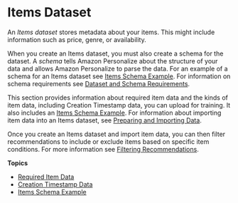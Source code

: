 # Items Dataset<a name="items-datasets"></a>

 An *Items dataset* stores metadata about your items\. This might include information such as price, genre, or availability\. 

 When you create an Items dataset, you must also create a schema for the dataset\. A *schema* tells Amazon Personalize about the structure of your data and allows Amazon Personalize to parse the data\. For an example of a schema for an Items dataset see [Items Schema Example](schema-examples-items.md)\.  For information on schema requirements see [Dataset and Schema Requirements](how-it-works-dataset-schema.md#dataset-requirements)\. 

 This section provides information about required item data and the kinds of item data, including Creation Timestamp data, you can upload for training\. It also includes an [Items Schema Example](schema-examples-items.md)\. For information about importing item data into an Items dataset, see [Preparing and Importing Data](data-prep.md)\. 

 Once you create an Items dataset and import item data, you can then filter recommendations to include or exclude items based on specific item conditions\. For more information see [Filtering Recommendations](filter.md)\. 

**Topics**
+ [Required Item Data](item-dataset-requirements.md)
+ [Creation Timestamp Data](creation-timestamp-data.md)
+ [Items Schema Example](schema-examples-items.md)